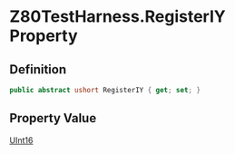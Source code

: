 # Z80TestHarness.RegisterIY Property
## Definition

```c#
public abstract ushort RegisterIY { get; set; }
```

## Property Value

[UInt16](https://learn.microsoft.com/en-gb/dotnet/api/System.UInt16)
